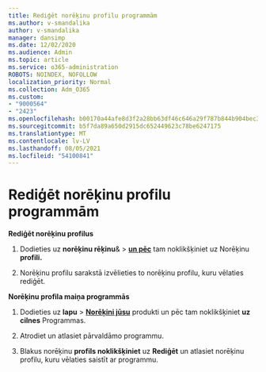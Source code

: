 ```yaml
---
title: Rediģēt norēķinu profilu programmām
ms.author: v-smandalika
author: v-smandalika
manager: dansimp
ms.date: 12/02/2020
ms.audience: Admin
ms.topic: article
ms.service: o365-administration
ROBOTS: NOINDEX, NOFOLLOW
localization_priority: Normal
ms.collection: Adm_O365
ms.custom:
- "9000564"
- "2423"
ms.openlocfilehash: b00170a44afe8d3f2a28bb63df46c646a29f787b844b904bec3b3006fefba300
ms.sourcegitcommit: b5f7da89a650d2915dc652449623c78be6247175
ms.translationtype: MT
ms.contentlocale: lv-LV
ms.lasthandoff: 08/05/2021
ms.locfileid: "54100841"
---
```

# <a name="edit-billing-profile-for-apps"></a>Rediģēt norēķinu profilu programmām

**Rediģēt norēķinu profilus**

1. Dodieties uz **norēķinu rēķinu**&  >  **[un pēc](https://go.microsoft.com/fwlink/p/?linkid=848039)** tam noklikšķiniet uz Norēķinu **profili.**

2. Norēķinu profilu sarakstā izvēlieties to norēķinu profilu, kuru vēlaties rediģēt.

**Norēķinu profila maiņa programmās**

1. Dodieties uz **lapu**  >  **[Norēķini jūsu](https://go.microsoft.com/fwlink/p/?linkid=842054)** produkti un pēc tam noklikšķiniet **uz cilnes** Programmas.

2. Atrodiet un atlasiet pārvaldāmo programmu.  

3. Blakus norēķinu **profils noklikšķiniet** uz **Rediģēt** un atlasiet norēķinu profilu, kuru vēlaties saistīt ar programmu.